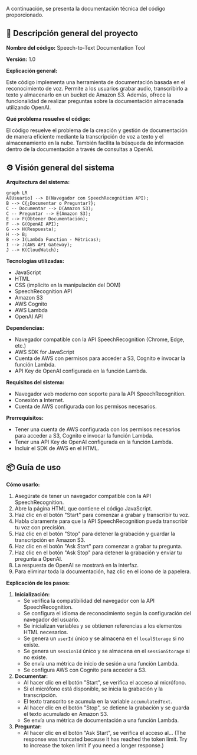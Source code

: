 A continuación, se presenta la documentación técnica del código proporcionado.

## 📄 Descripción general del proyecto

**Nombre del código:** Speech-to-Text Documentation Tool

**Versión:** 1.0

**Explicación general:**

Este código implementa una herramienta de documentación basada en el reconocimiento de voz. Permite a los usuarios grabar audio, transcribirlo a texto y almacenarlo en un bucket de Amazon S3. Además, ofrece la funcionalidad de realizar preguntas sobre la documentación almacenada utilizando OpenAI.

**Qué problema resuelve el código:**

El código resuelve el problema de la creación y gestión de documentación de manera eficiente mediante la transcripción de voz a texto y el almacenamiento en la nube. También facilita la búsqueda de información dentro de la documentación a través de consultas a OpenAI.

## ⚙️ Visión general del sistema

**Arquitectura del sistema:**

```mermaid
graph LR
A[Usuario] --> B(Navegador con SpeechRecognition API);
B --> C{¿Documentar o Preguntar?};
C -- Documentar --> D(Amazon S3);
C -- Preguntar --> E(Amazon S3);
E --> F(Obtener Documentación);
F --> G(OpenAI API);
G --> H(Respuesta);
H --> B;
B --> I(Lambda Function - Métricas);
I --> J(AWS API Gateway);
J --> K(CloudWatch);
```

**Tecnologías utilizadas:**

*   JavaScript
*   HTML
*   CSS (implícito en la manipulación del DOM)
*   SpeechRecognition API
*   Amazon S3
*   AWS Cognito
*   AWS Lambda
*   OpenAI API

**Dependencias:**

*   Navegador compatible con la API SpeechRecognition (Chrome, Edge, etc.)
*   AWS SDK for JavaScript
*   Cuenta de AWS con permisos para acceder a S3, Cognito e invocar la función Lambda.
*   API Key de OpenAI configurada en la función Lambda.

**Requisitos del sistema:**

*   Navegador web moderno con soporte para la API SpeechRecognition.
*   Conexión a Internet.
*   Cuenta de AWS configurada con los permisos necesarios.

**Prerrequisitos:**

*   Tener una cuenta de AWS configurada con los permisos necesarios para acceder a S3, Cognito e invocar la función Lambda.
*   Tener una API Key de OpenAI configurada en la función Lambda.
*   Incluir el SDK de AWS en el HTML.

## 📦 Guía de uso

**Cómo usarlo:**

1.  Asegúrate de tener un navegador compatible con la API SpeechRecognition.
2.  Abre la página HTML que contiene el código JavaScript.
3.  Haz clic en el botón "Start" para comenzar a grabar y transcribir tu voz.
4.  Habla claramente para que la API SpeechRecognition pueda transcribir tu voz con precisión.
5.  Haz clic en el botón "Stop" para detener la grabación y guardar la transcripción en Amazon S3.
6.  Haz clic en el botón "Ask Start" para comenzar a grabar tu pregunta.
7.  Haz clic en el botón "Ask Stop" para detener la grabación y enviar tu pregunta a OpenAI.
8.  La respuesta de OpenAI se mostrará en la interfaz.
9.  Para eliminar toda la documentación, haz clic en el icono de la papelera.

**Explicación de los pasos:**

1.  **Inicialización:**
    *   Se verifica la compatibilidad del navegador con la API SpeechRecognition.
    *   Se configura el idioma de reconocimiento según la configuración del navegador del usuario.
    *   Se inicializan variables y se obtienen referencias a los elementos HTML necesarios.
    *   Se genera un `userId` único y se almacena en el `localStorage` si no existe.
    *   Se genera un `sessionId` único y se almacena en el `sessionStorage` si no existe.
    *   Se envía una métrica de inicio de sesión a una función Lambda.
    *   Se configura AWS con Cognito para acceder a S3.
2.  **Documentar:**
    *   Al hacer clic en el botón "Start", se verifica el acceso al micrófono.
    *   Si el micrófono está disponible, se inicia la grabación y la transcripción.
    *   El texto transcrito se acumula en la variable `accumulatedText`.
    *   Al hacer clic en el botón "Stop", se detiene la grabación y se guarda el texto acumulado en Amazon S3.
    *   Se envía una métrica de documentación a una función Lambda.
3.  **Preguntar:**
    *   Al hacer clic en el botón "Ask Start", se verifica el acceso al... (The response was truncated because it has reached the token limit. Try to increase the token limit if you need a longer response.)
